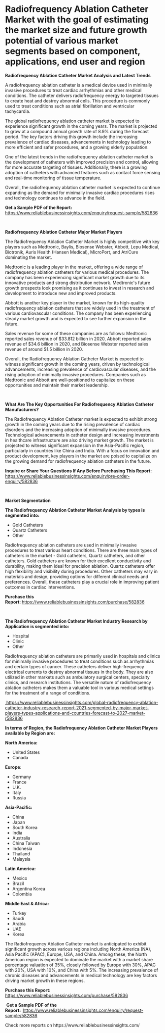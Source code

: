 <p><h1>Radiofrequency Ablation Catheter Market with the goal of estimating the market size and future growth potential of various market segments based on component, applications, end user and region</h1></p><p><strong>Radiofrequency Ablation Catheter Market Analysis and Latest Trends</strong></p>
<p><p>A radiofrequency ablation catheter is a medical device used in minimally invasive procedures to treat cardiac arrhythmias and other medical conditions. The catheter delivers radiofrequency energy to targeted tissues to create heat and destroy abnormal cells. This procedure is commonly used to treat conditions such as atrial fibrillation and ventricular tachycardia.</p><p>The global radiofrequency ablation catheter market is expected to experience significant growth in the coming years. The market is projected to grow at a compound annual growth rate of 8.9% during the forecast period. The key factors driving this growth include the increasing prevalence of cardiac diseases, advancements in technology leading to more efficient and safer procedures, and a growing elderly population.</p><p>One of the latest trends in the radiofrequency ablation catheter market is the development of catheters with improved precision and control, allowing for more accurate targeting of tissues. Additionally, there is a growing adoption of catheters with advanced features such as contact force sensing and real-time monitoring of tissue temperature.</p><p>Overall, the radiofrequency ablation catheter market is expected to continue expanding as the demand for minimally invasive cardiac procedures rises and technology continues to advance in the field.</p></p>
<p><strong>Get a Sample PDF of the Report:&nbsp;</strong> <a href="https://www.reliablebusinessinsights.com/enquiry/request-sample/582836">https://www.reliablebusinessinsights.com/enquiry/request-sample/582836</a></p>
<p>&nbsp;</p>
<p><strong>Radiofrequency Ablation Catheter Major Market Players</strong></p>
<p><p>The Radiofrequency Ablation Catheter Market is highly competitive with key players such as Medtronic, Baylis, Biosense Webster, Abbott, Lepu Medical, Biotronik, Auris Health (Hansen Medical), MicroPort, and AtriCure dominating the market. </p><p>Medtronic is a leading player in the market, offering a wide range of radiofrequency ablation catheters for various medical procedures. The company has been experiencing significant market growth due to its innovative products and strong distribution network. Medtronic's future growth prospects look promising as it continues to invest in research and development to introduce new and improved products.</p><p>Abbott is another key player in the market, known for its high-quality radiofrequency ablation catheters that are widely used in the treatment of various cardiovascular conditions. The company has been experiencing steady market growth and is expected to see further expansion in the future.</p><p>Sales revenue for some of these companies are as follows: Medtronic reported sales revenue of $33.812 billion in 2020, Abbott reported sales revenue of $34.6 billion in 2020, and Biosense Webster reported sales revenue of around $1.5 billion in 2020.</p><p>Overall, the Radiofrequency Ablation Catheter Market is expected to witness significant growth in the coming years, driven by technological advancements, increasing prevalence of cardiovascular diseases, and the rising adoption of minimally invasive procedures. Companies such as Medtronic and Abbott are well-positioned to capitalize on these opportunities and maintain their market leadership.</p></p>
<p>&nbsp;</p>
<p><strong>What Are The Key Opportunities For Radiofrequency Ablation Catheter Manufacturers?</strong></p>
<p><p>The Radiofrequency Ablation Catheter market is expected to exhibit strong growth in the coming years due to the rising prevalence of cardiac disorders and the increasing adoption of minimally invasive procedures. Technological advancements in catheter design and increasing investments in healthcare infrastructure are also driving market growth. The market is projected to witness significant expansion in the Asia-Pacific region, particularly in countries like China and India. With a focus on innovation and product development, key players in the market are poised to capitalize on the growing demand for radiofrequency ablation catheters in the future.</p></p>
<p><strong>Inquire or Share Your Questions If Any Before Purchasing This Report:</strong> <a href="https://www.reliablebusinessinsights.com/enquiry/pre-order-enquiry/582836">https://www.reliablebusinessinsights.com/enquiry/pre-order-enquiry/582836</a></p>
<p>&nbsp;</p>
<p><strong>Market Segmentation</strong></p>
<p><strong>The Radiofrequency Ablation Catheter Market Analysis by types is segmented into:</strong></p>
<p><ul><li>Gold Catheters</li><li>Quartz Catheters</li><li>Other</li></ul></p>
<p><p>Radiofrequency ablation catheters are used in minimally invasive procedures to treat various heart conditions. There are three main types of catheters in the market - Gold catheters, Quartz catheters, and other catheters. Gold catheters are known for their excellent conductivity and durability, making them ideal for precision ablation. Quartz catheters offer high flexibility and visibility during procedures. Other catheters may vary in materials and design, providing options for different clinical needs and preferences. Overall, these catheters play a crucial role in improving patient outcomes in cardiac interventions.</p></p>
<p><strong>Purchase this Report:&nbsp;</strong><a href="https://www.reliablebusinessinsights.com/purchase/582836">https://www.reliablebusinessinsights.com/purchase/582836</a></p>
<p>&nbsp;</p>
<p><strong>The Radiofrequency Ablation Catheter Market Industry Research by Application is segmented into:</strong></p>
<p><ul><li>Hospital</li><li>Clinic</li><li>Other</li></ul></p>
<p><p>Radiofrequency ablation catheters are primarily used in hospitals and clinics for minimally invasive procedures to treat conditions such as arrhythmias and certain types of cancer. These catheters deliver high-frequency electrical currents to destroy abnormal tissues in the body. They are also utilized in other markets such as ambulatory surgical centers, specialty clinics, and research institutions. The versatile nature of radiofrequency ablation catheters makes them a valuable tool in various medical settings for the treatment of a range of conditions.</p></p>
<p><a href="https://www.reliablebusinessinsights.com/global-radiofrequency-ablation-catheter-industry-research-report-2021-segmented-by-major-market-players-types-applications-and-countries-forecast-to-2027-market-r582836">&nbsp;https://www.reliablebusinessinsights.com/global-radiofrequency-ablation-catheter-industry-research-report-2021-segmented-by-major-market-players-types-applications-and-countries-forecast-to-2027-market-r582836</a></p>
<p><strong>In terms of Region, the Radiofrequency Ablation Catheter Market Players available by Region are:</strong></p>
<p>
    <p> <strong> North America: </strong>
        <ul>
            <li>United States</li>
            <li>Canada</li>
        </ul>
        </p> 
    <p> <strong> Europe: </strong>
        <ul>
            <li>Germany</li>
            <li>France</li>
            <li>U.K.</li>
            <li>Italy</li>
            <li>Russia</li>
        </ul>
        </p> 
    <p> <strong> Asia-Pacific: </strong>
        <ul>
            <li>China</li>
            <li>Japan</li>
            <li>South Korea</li>
            <li>India</li>
            <li>Australia</li>
            <li>China Taiwan</li>
            <li>Indonesia</li>
            <li>Thailand</li>
            <li>Malaysia</li>
        </ul>
        </p> 
    <p> <strong> Latin America: </strong>
        <ul>
            <li>Mexico</li>
            <li>Brazil</li>
            <li>Argentina Korea</li>
            <li>Colombia</li>
        </ul>
        </p> 
    <p> <strong> Middle East & Africa: </strong>
        <ul>
            <li>Turkey</li>
            <li>Saudi</li>
            <li>Arabia</li>
            <li>UAE</li>
            <li>Korea</li>
        </ul>
    </p>
    </p>
<p><p>The Radiofrequency Ablation Catheter market is anticipated to exhibit significant growth across various regions including North America (NA), Asia Pacific (APAC), Europe, USA, and China. Among these, the North American region is expected to dominate the market with a market share percentage valuation of 35%, closely followed by Europe with 30%, APAC with 20%, USA with 10%, and China with 5%. The increasing prevalence of chronic diseases and advancements in medical technology are key factors driving market growth in these regions.</p></p>
<p><strong>Purchase this Report: </strong><a href="https://www.reliablebusinessinsights.com/purchase/582836">https://www.reliablebusinessinsights.com/purchase/582836</a></p>
<p>&nbsp;<strong>Get a Sample PDF of the Report:&nbsp;&nbsp;</strong><a href="https://www.reliablebusinessinsights.com/enquiry/request-sample/582836">https://www.reliablebusinessinsights.com/enquiry/request-sample/582836</a></p>
<p><strong></strong></p>
<p>Check more reports on https://www.reliablebusinessinsights.com/</p>